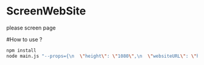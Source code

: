 # ScreenWebSite
please screen page

#How to use ?

```sh
npm install
node main.js "--props={\n  \"height\": \"1080\",\n  \"websiteURL\": \"https://tai-studio.netlify.app/\",\n  \"width\": \"1920\"\n}"
```